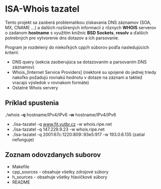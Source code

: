 # ISA-Whois tazatel
Tento projekt sa zaoberá problematikou získavania DNS záznamov (SOA, MX, CNAME ...) a dalších rozšírených informacií z rôznych **WHOIS** serverov o zadanom **hostname** s využitím knižníc **BSD Sockets**, **resolv** a ďalších potrebných pre vytvorenie dns dotazov a ich parsovanie.

Program je rozdelený do niekoľkých cpp/h súborov podľa nasledujúcich kriterií:
* DNS query (sekcia zaoberujúca sa dotazovaním a parsovaním DNS záznamov)
* Whois_[Internet Service Providers] (niektoré su spojené do jednej triedy nakoľko požadujú rovnakú hodnotu v dotaze na záznam a taktiež vracajú výsledok v rovnakom formáte)
* Ostatné Whois servery

## Príklad spustenia
./whois **-q** hostname/IPv4/IPv6 **-w** hostname/IPv4/IPv6


* ./isa-tazatel -q www.fit.vutbr.cz -w whois.ripe.net
* ./isa-tazatel -q 147.229.9.23 -w whois.ripe.net
* ./isa-tazatel -q 2001:67c:1220:809::93e5:917 -w 193.0.6.135 (zatial nefunguje)


## Zoznam odovzdanych suborov
* Makefile
* cpp_sources - obsahuje všetky zdrojové súbory
* h_sources - obsahuje všetky hlavičkové súbory
* README
